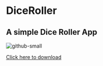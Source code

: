 # DiceRoller

## A simple Dice Roller App
![github-small](https://user-images.githubusercontent.com/55330971/89029454-1fa36a80-d34c-11ea-9cf0-a722e7d70604.png)

[Click here to download](https://github.com/Ryuk-me/DiceRoller/releases/download/v1.0/diceRoller.apk)
